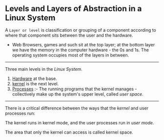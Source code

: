<h1 style="font-size:25px;"> Levels and Layers of Abstraction in a Linux System  </h1>


A `Layer or level` is classification or grouping of a component according to where that component sits between the user and the hardware.

- Web Browsers, games and such sit at the top layer; at the bottom layer we have the memory in the computer hardware - the 0s and 1s. The operating system occupies most of the layers in between.

---
Three main levels in the _Linux System_. 
1. [Hardware](My-Books-Notes/Hardware.md) at the base.
2. [kernel](./kernel.md) is the next level.
3. [Processes](./Process.md) :- The running programs that the kernel manages - collectively make up the system's upper level, called _user space_. 

---

There is a critical difference between the ways that the _kernel_ and user processes run: 

The kernel runs in kernel mode, and the user processes run in _user mode_.

The area that only the kernel can access is called kernel space.

